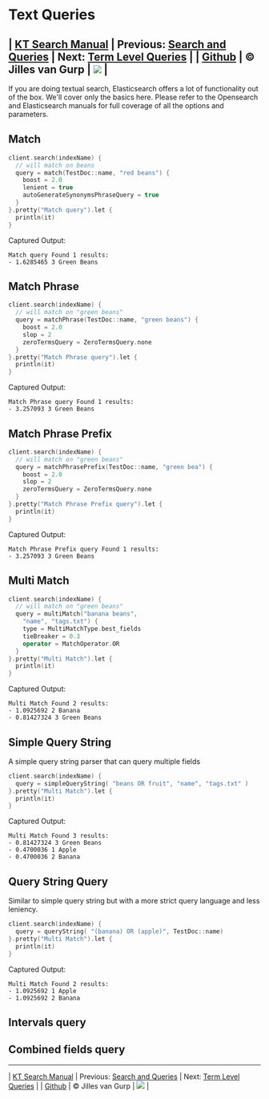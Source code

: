 # Text Queries 

| [KT Search Manual](README.md) | Previous: [Search and Queries](Search.md) | Next: [Term Level Queries](TermLevelQueries.md) |
| [Github](https://github.com/jillesvangurp/kt-search) | &copy; Jilles van Gurp | [![](https://jitpack.io/v/jillesvangurp/kt-search.svg)](https://jitpack.io/#jillesvangurp/kt-search) |
---                
If you are doing textual search, Elasticsearch offers a lot of functionality out of the box. We'll cover only
the basics here. Please refer to the Opensearch and Elasticsearch manuals for full coverage of all the options 
and parameters.

## Match

```kotlin
client.search(indexName) {
  // will match on beans
  query = match(TestDoc::name, "red beans") {
    boost = 2.0
    lenient = true
    autoGenerateSynonymsPhraseQuery = true
  }
}.pretty("Match query").let {
  println(it)
}
```

Captured Output:

```
Match query Found 1 results:
- 1.6285465 3 Green Beans

```

## Match Phrase

```kotlin
client.search(indexName) {
  // will match on "green beans"
  query = matchPhrase(TestDoc::name, "green beans") {
    boost = 2.0
    slop = 2
    zeroTermsQuery = ZeroTermsQuery.none
  }
}.pretty("Match Phrase query").let {
  println(it)
}
```

Captured Output:

```
Match Phrase query Found 1 results:
- 3.257093 3 Green Beans

```

## Match Phrase Prefix

```kotlin
client.search(indexName) {
  // will match on "green beans"
  query = matchPhrasePrefix(TestDoc::name, "green bea") {
    boost = 2.0
    slop = 2
    zeroTermsQuery = ZeroTermsQuery.none
  }
}.pretty("Match Phrase Prefix query").let {
  println(it)
}
```

Captured Output:

```
Match Phrase Prefix query Found 1 results:
- 3.257093 3 Green Beans

```

## Multi Match

```kotlin
client.search(indexName) {
  // will match on "green beans"
  query = multiMatch("banana beans",
    "name", "tags.txt") {
    type = MultiMatchType.best_fields
    tieBreaker = 0.3
    operator = MatchOperator.OR
  }
}.pretty("Multi Match").let {
  println(it)
}
```

Captured Output:

```
Multi Match Found 2 results:
- 1.0925692 2 Banana
- 0.81427324 3 Green Beans

```

## Simple Query String

A simple query string parser that can query multiple fields

```kotlin
client.search(indexName) {
  query = simpleQueryString( "beans OR fruit", "name", "tags.txt" )
}.pretty("Multi Match").let {
  println(it)
}
```

Captured Output:

```
Multi Match Found 3 results:
- 0.81427324 3 Green Beans
- 0.4700036 1 Apple
- 0.4700036 2 Banana

```

## Query String Query

Similar to simple query string but with a more strict query language and less leniency.

```kotlin
client.search(indexName) {
  query = queryString( "(banana) OR (apple)", TestDoc::name)
}.pretty("Multi Match").let {
  println(it)
}
```

Captured Output:

```
Multi Match Found 2 results:
- 1.0925692 1 Apple
- 1.0925692 2 Banana

```

## Intervals query

## Combined fields query


---
| [KT Search Manual](README.md) | Previous: [Search and Queries](Search.md) | Next: [Term Level Queries](TermLevelQueries.md) |
| [Github](https://github.com/jillesvangurp/kt-search) | &copy; Jilles van Gurp | [![](https://jitpack.io/v/jillesvangurp/kt-search.svg)](https://jitpack.io/#jillesvangurp/kt-search) |